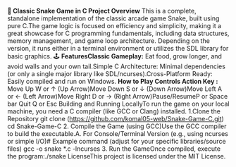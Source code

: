 **🐍 Classic Snake Game in C Project Overview**
This is a complete, standalone implementation of the classic arcade game Snake, built using pure C.The game logic is focused on efficiency and simplicity, making it a great showcase for C programming fundamentals, including data structures, memory management, and game loop architecture. Depending on the version, it runs either in a terminal environment or utilizes the SDL library for basic graphics.
🕹️ **FeaturesClassic Gameplay:** Eat food, grow longer, and avoid walls and your own tail.Simple C Architecture: Minimal dependencies (or only a single major library like SDL/ncurses).Cross-Platform Ready: Easily compiled and run on Windows.
**How to Play Controls Action Key :** Move Up W or ↑ (Up Arrow)Move Down S or ↓ (Down Arrow)Move Left A or ← (Left Arrow)Move Right D or → (Right Arrow)Pause/ResumeP or Space bar Quit Q or Esc Building and Running LocallyTo run the game on your local machine, you need a C compiler (like GCC or Clang) installed.
1.Clone the Repository git clone (https://github.com/komal05-web/Snake-Game-C.git)
cd Snake-Game-C
2. Compile the Game (using GCC)Use the GCC compiler to build the executable.A. For Console/Terminal Version (e.g., using ncurses or simple I/O)# Example command (adjust for your specific libraries/source files)
gcc -o snake *.c -lncurses 
3. Run the GameOnce compiled, execute the program:./snake
LicenseThis project is licensed under the MIT License.
